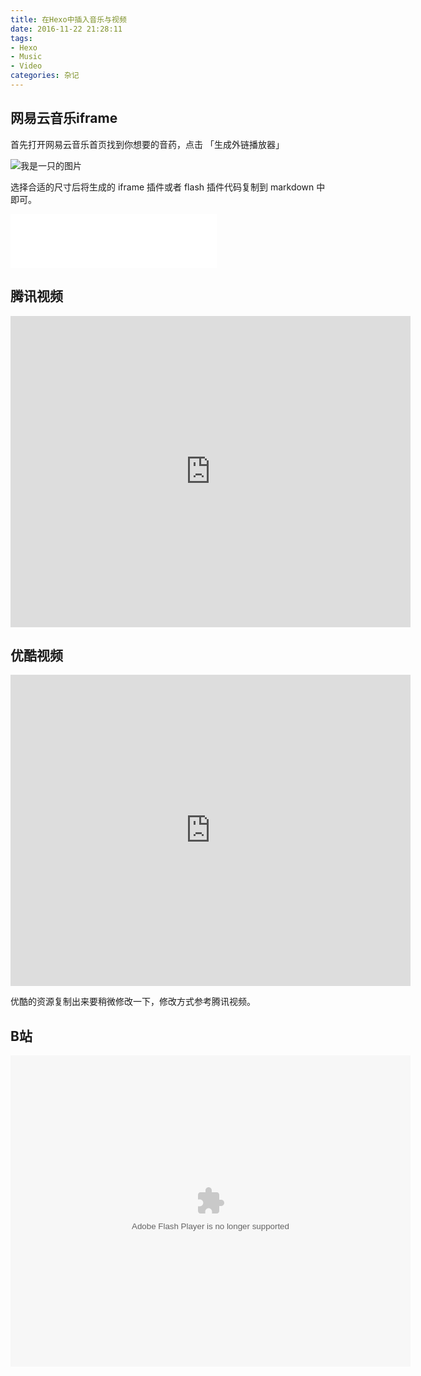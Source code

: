 ```yaml
---
title: 在Hexo中插入音乐与视频
date: 2016-11-22 21:28:11
tags:
- Hexo
- Music
- Video
categories: 杂记
---
```

## 网易云音乐iframe

首先打开网易云音乐首页找到你想要的音药，点击 「生成外链播放器」

<img src="/assets/img/hexo_music.png" alt="我是一只的图片">

选择合适的尺寸后将生成的 iframe 插件或者 flash 插件代码复制到 markdown 中即可。

<iframe frameborder="no" border="0" marginwidth="0" marginheight="0" width=330 height=86 src="//music.163.com/outchain/player?type=2&id=26085700&auto=0&height=66"></iframe>

<!-- more -->
## 腾讯视频

<iframe frameborder="0" width="640" height="498" src="https://v.qq.com/iframe/player.html?vid=f0022xw9le3&tiny=0&auto=0" allowfullscreen></iframe>

## 优酷视频

<iframe frameborder="0" width="640" height="498"  src="https://player.youku.com/embed/XMTgyMzM3OTI0NA==" allowfullscreen></iframe>

优酷的资源复制出来要稍微修改一下，修改方式参考腾讯视频。

## B站

<embed width="640" height="498"  quality="high" allowfullscreen="true" type="application/x-shockwave-flash" src="http://static.hdslb.com/miniloader.swf" flashvars="aid=7125002&page=1" pluginspage="http://www.adobe.com/shockwave/download/download.cgi?P1_Prod_Version=ShockwaveFlash"></embed>

